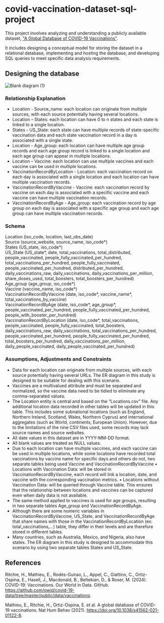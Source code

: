 # covid-vaccination-dataset-sql-project
This project involves analyzing and understanding a publicly available dataset, ["A Global Database of COVID-19 Vaccinations"](https://github.com/owid/covid-19-data/tree/master/public/data/vaccinations).

It includes designing a conceptual model for storing the dataset in a relational database, implementing and hosting the database, and developing SQL queries to meet specific data analysis requirements.

## Designing the database
![Blank diagram (1)](https://github.com/user-attachments/assets/d13aa01a-c74a-41bb-b25f-ea23156f9f04)

### Relationship Explanation
- Location - Source_name: each location can originate from multiple sources, with each source potentially having several locations.
- Location – States: each location can have 0 to n states and each state is linked to a single location.
- States - US_State: each state can have multiple records of state-specific vaccination data and each state vaccination record in a day is associated with a single state.
- Location - Age_group: each location can have multiple age group records and each age group record is linked to a single location and each age group can appear in multiple locations.
- Location – Vaccine: each location can use multiple vaccines and each vaccine can be used in multiple locations.
- VaccinationRecordByLocation - Location: each vaccination record on each day is associated with a single location and each location can have multiple vaccination records.
- VaccinationRecordByVaccine - Vaccine: each vaccination record by vaccine on each day is associated with a specific vaccine and each vaccine can have multiple vaccination records.
- VaccinationRecordByAge - Age_group: each vaccination record by age group on each day is associated with a specific age group and each age group can have multiple vaccination records.

### Schema
Location (iso_code, location, last_obs_date)\
Source (source_website, source_name, iso_code*)\
States (US_state, iso_code*)\
US_State (US_state*, date, total_vaccinations, total_distributed, people_vaccinated, people_fully_vaccinated_per_hundred, total_vaccinations_per_hundred, people_fully_vaccinated, people_vaccinated_per_hundred, distributed_per_hundred, daily_vaccinations_raw, daily_vaccinations, daily_vaccinations_per_million, share_doses_used, total_boosters, total_boosters_per_hundred)\
Age_group (age_group, iso_code*)\
Vaccine (vaccine_name, iso_code*)\
VaccinationRecordByVaccine (date, iso_code*, vaccine_name*, total_vaccinations_by_vaccine)\
VaccinationRecordByAge (date, iso_code*, age_group*, people_vaccinated_per_hundred, people_fully_vaccinated_per_hundred, people_with_booster_per_hundred)\
VaccinationRecordByLocation (date, iso_code*, total_vaccinations, people_vaccinated, people_fully_vaccinated, total_boosters, daily_vaccinations_raw, daily_vaccinations, total_vaccinations_per_hundred, people_vaccinated_per_hundred, people_fully_vaccinated_per_hundred, total_boosters_per_hundred, daily_vaccinations_per_million, daily_people_vaccinated, daily_people_vaccinated_per_hundred)

### Assumptions, Adjustments and Constraints
- Data for each location can originate from multiple sources, with each source potentially having several URLs. The ER diagram in this study is designed to be suitable for dealing with this scenario.
- Vaccines are a multivalued attribute and must be separated and normalized, so the vaccine data need to be tidied to eliminate any comma-separated values.
- The Location entity is central and based on the “Locations.csv” file. Any additional location data recorded in other tables will be updated in this table. This includes some subnational locations (such as England, Northern Ireland, Scotland, Wales, Northern Cyprus) and international aggregates (such as World, continents, European Union). However, due to the limitations of the nine CSV files used, some records may lack source names and source websites.
- All date values in this dataset are in YYYY-MM-DD format.
- All blank values are treated as NULL values.
- Due to each location can have multiple vaccines, and each vaccine can be used in multiple locations, while some locations have recorded total vaccinations by vaccine name for specific days and others do not, two separate tables being used Vaccine and VaccinationRecordByVaccine
•	Locations with Vaccination Data: will be stored in VaccinationRecordByVaccine, each record will link a location, date, and vaccine with the corresponding vaccination metrics.
•	Locations without Vaccination Data: will be queried through Vaccine table. This ensures that the relationship between locations and vaccines can be captured even when daily data is not available.
- The same method applied to vaccines is used for age groups, resulting in two separate tables Age_group and VaccinationRecordByAge.
- Although there are some numeric variables in VaccinationRecordByVaccine, US_State, and VaccinationRecordByAge that share names with those in the VaccinationRecordByLocation (ex: total_vaccinations,…) table, they differ in their levels and are therefore stored in different tables.
- Many countries, such as Australia, Mexico, and Nigeria, also have states. The ER diagram in this study is designed to accommodate this scenario by using two separate tables States and US_State.

## References
Ritchie, H., Mathieu, E., Rodés-Guirao, L., Appel, C., Giattino, C., Ortiz-Ospina, E., Hasell, J., Macdonald, B., Beltekian, D., & Roser, M. (2024). COVID-19: Vaccinations. Our World in Data. GitHub. https://github.com/owid/covid-19-data/tree/master/public/data/vaccinations.

Mathieu, E., Ritchie, H., Ortiz-Ospina, E. et al. A global database of COVID-19 vaccinations. Nat Hum Behav (2021). https://doi.org/10.1038/s41562-021-01122-8.
